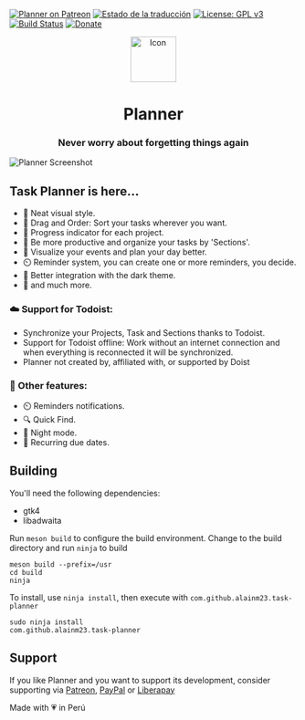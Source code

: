 <a href="https://www.patreon.com/alainm23"><img src="https://img.shields.io/badge/patreon-donate-orange.svg?logo=patreon" alt="Planner on Patreon"></a>
<a href="https://hosted.weblate.org/engage/planner/?utm_source=widget"><img src="https://hosted.weblate.org/widgets/planner/-/svg-badge.svg" alt="Estado de la traducción" /></a>
[![License: GPL v3](https://img.shields.io/badge/License-GPL%20v3-blue.svg)](https://github.com/alainm23/planner/blob/master/LICENSE)
[![Build Status](https://travis-ci.com/alainm23/planner.svg?branch=master)](https://travis-ci.com/alainm23/planner)
[![Donate](https://img.shields.io/badge/PayPal-Donate-gray.svg?style=flat&logo=paypal&colorA=0071bb&logoColor=fff)](https://www.paypal.me/alainm23)

<div align="center">
  <span align="center"> <img width="80" height="80" class="center" src="https://github.com/alainm23/planner/blob/master/data/icons/128/com.github.alainm23.planner.svg" alt="Icon"></span>
  <h1 align="center">Planner</h1>
  <h3 align="center">Never worry about forgetting things again</h3>
</div>

![Planner Screenshot](https://github.com/alainm23/planner/raw/master/data/screenshot/screenshot-01.png)

## Task Planner is here...

- 🚀️ Neat visual style.
- 🤚️ Drag and Order: Sort your tasks wherever you want.
- 💯️ Progress indicator for each project.
- 💪️ Be more productive and organize your tasks by 'Sections'.
- 📅️ Visualize your events and plan your day better.
- ⏲️ Reminder system, you can create one or more reminders, you decide.
- 🌙️ Better integration with the dark theme.
- 🎉️ and much more.

### ☁️ Support for Todoist:

- Synchronize your Projects, Task and Sections thanks to Todoist.
- Support for Todoist offline: Work without an internet connection and when everything is reconnected it will be synchronized.
- Planner not created by, affiliated with, or supported by Doist

### 💎️ Other features:

- ⏲️ Reminders notifications.
- 🔍️ Quick Find.
- 🌙️ Night mode.
- 🔁️ Recurring due dates.

## Building

You'll need the following dependencies:

* gtk4
* libadwaita

Run `meson build` to configure the build environment. Change to the build directory and run `ninja` to build

    meson build --prefix=/usr
    cd build
    ninja

To install, use `ninja install`, then execute with `com.github.alainm23.task-planner`

    sudo ninja install
    com.github.alainm23.task-planner

## Support
If you like Planner and you want to support its development, consider supporting via [Patreon](https://www.patreon.com/alainm23), [PayPal](https://www.paypal.me/alainm23) or [Liberapay](https://liberapay.com/Alain)

Made with 💗 in Perú
